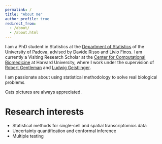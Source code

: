 ```yaml
---
permalink: /
title: "About me"
author_profile: true
redirect_from: 
  - /about/
  - /about.html
---
```


I am a PhD student in Statistics at the [Department of Statistics](https://www.stat.unipd.it/en/) of the [University of Padova](https://www.unipd.it/en/), advised by [Davide Risso](https://drisso.github.io/) and [Livio Finos](https://livioivil.github.io/). I am currently a Visiting Research Scholar at the [Center for Computational Biomedicine](https://computationalbiomed.hms.harvard.edu/) at Harvard University, where I work under the supervision of [Robert Gentleman](https://computationalbiomed.hms.harvard.edu/about/people/robert-gentleman-phd/) and [Ludwig Geistlinger](https://computationalbiomed.hms.harvard.edu/about/people/ludwig-geistlinger-phd/).

I am passionate about using statistical methodology to solve real biological problems.

Cats pictures are always appreciated.

# Research interests
- Statistical methods for single-cell and spatial transcriptomics data
- Uncertainty quantification and conformal inference
- Multiple testing
